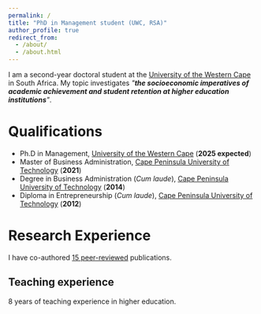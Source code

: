```yaml
---
permalink: /
title: "PhD in Management student (UWC, RSA)"
author_profile: true
redirect_from: 
  - /about/
  - /about.html
---
```


I am a second-year doctoral student at the [University of the Western Cape](https://www.uwc.ac.za/) in South Africa. My topic investigates _"**the socioeconomic imperatives of academic achievement and student retention at higher education institutions**"_. 

Qualifications
======
* Ph.D in Management, [University of the Western Cape](https://www.uwc.ac.za/) (**2025 expected**)
* Master of Business Administration, [Cape Peninsula University of Technology](https://www.cput.ac.za/) (**2021**)
* Degree in Business Administration (_Cum laude_), [Cape Peninsula University of Technology](https://www.cput.ac.za/) (**2014**)
* Diploma in Entrepreneurship (_Cum laude_), [Cape Peninsula University of Technology](https://www.cput.ac.za/) (**2012**)

Research Experience
======
I have co-authored [15 peer-reviewed](https://drluckysibanda.github.io/publications/) publications.

Teaching experience
------
8 years of teaching experience in higher education.
